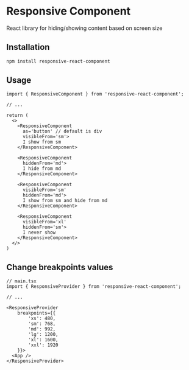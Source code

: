 # Responsive Component

React library for hiding/showing content based on screen size

## Installation

```bash
npm install responsive-react-component
```

## Usage

```tsx
import { ResponsiveComponent } from 'responsive-react-component';

// ...

return (
  <>
    <ResponsiveComponent
      as='button' // default is div
      visibleFrom='sm'>
      I show from sm
    </ResponsiveComponent>

    <ResponsiveComponent
      hiddenFrom='md'>
      I hide from md
    </ResponsiveComponent>

    <ResponsiveComponent
      visibleFrom='sm'
      hiddenFrom='md'>
      I show from sm and hide from md
    </ResponsiveComponent>

    <ResponsiveComponent
      visibleFrom='xl'
      hiddenFrom='sm'>
      I never show
    </ResponsiveComponent>
  </>
)

```

## Change breakpoints values 

```tsx
// main.tsx
import { ResponsiveProvider } from 'responsive-react-component';

// ...

<ResponsiveProvider
    breakpoints={{
        'xs': 480,
        'sm': 768,
        'md': 992,
        'lg': 1200,
        'xl': 1600,
        'xxl': 1920
    }}>
  <App />
</ResponsiveProvider>
```


